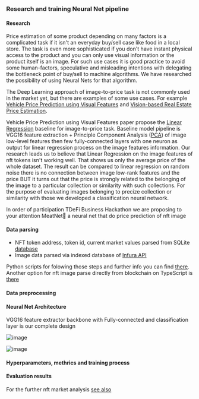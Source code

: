 ### Research and training Neural Net pipeline

#### Research

Price estimation of some product depending on many factors is a complicated task if it isn't an everyday buy/sell case like food in a local store. The task is even more sophisticated if you don't have instant physical access to the product and you can only use visual information or the product itself is an image. For such use cases it is good practice to avoid some human-factors, speculative and misleading intentions with delegating the bottleneck point of buy/sell to machine algorithms. We have researched the possibility of using Neural Nets for that algorithm.

The Deep Learning approach of image-to-price task is not commonly used in the market yet, but there are examples of some use cases. For example [Vehicle Price Prediction using Visual Features](https://arxiv.org/abs/1803.11227) and [Vision-based Real Estate Price Estimation](https://www.researchgate.net/publication/318528081_Vision-based_Real_Estate_Price_Estimation). 

Vehicle Price Prediction using Visual Features paper propose the [Linear Regression](https://en.wikipedia.org/wiki/Linear_regression) baseline for image-to-price task. Baseline model pipeline is VGG16 feature extraction + Principle Component Analysis ([PCA](https://scikit-learn.org/stable/modules/generated/sklearn.decomposition.PCA.html)) of image low-level features then few fully-connected layers with one neuron as output for linear regression process on the image features information. Our research leads us to believe that Linear Regression on the image features of nft tokens isn't working well. That shows us only the average price of the whole dataset. The result can be compared to linear regression on random noise there is no connection between image low-rank features and the price BUT it turns out that the price is strongly related to the belonging of the image to a particular collection or similarity with such collections. For the purpose of evaluating images belonging to precize collection or similarity with those we developed a classification neural network.

In order of participation TDeFi Business Hackathon we are proposing to your attention MeatNet🥩 a neural net that do price prediction of nft image


#### Data parsing
- NFT token address, token id, current market values parsed from SQLite [database](https://www.kaggle.com/simiotic/ethereum-nfts)
- Image data parsed via indexed database of [Infura API](https://infura.io/)

Python scripts for folowing those steps and further info you can find [there](https://github.com/meat-app-hack/nft-data-parser). Another option for nft image parse directly from blockchain on TypeScript is [there](https://github.com/meat-app-hack/zora-nft-data-parser)

#### Data preprocessing

#### Neural Net Architecture

VGG16 feature extractor backbone with Fully-connected and classification layer is our complete design


![image](https://user-images.githubusercontent.com/44669029/142066229-aaf63bac-0a6d-442b-809c-2acb2f74549b.png)

![image](https://user-images.githubusercontent.com/44669029/142066573-6e785095-cd13-42f8-8ced-debacb966b90.png)




#### Hyperparameters, methrics and training process 

#### Evaluation results



For the further nft market analysis [see also](https://www.kaggle.com/simiotic/ethereum-nft-analysis)
